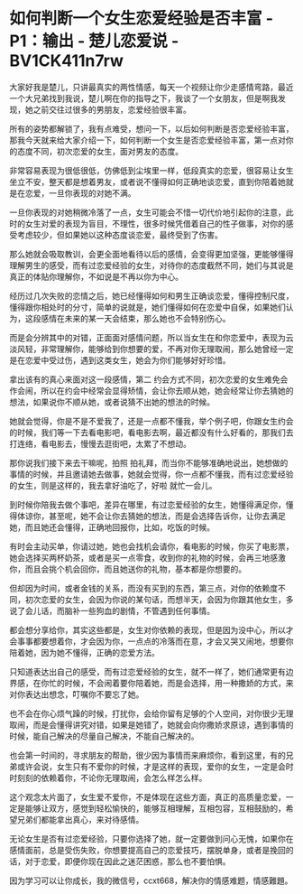 # 如何判断一个女生恋爱经验是否丰富 - P1：输出 - 楚儿恋爱说 - BV1CK411n7rw

大家好我是楚儿，只讲最真实的两性情感，每天一个视频让你少走感情弯路，最近一个大兄弟找到我说，楚儿啊在你的指导之下，我谈了一个女朋友，但是啊我发现，她之前交往过很多的男朋友，恋爱经验很丰富。

所有的姿势都解锁了，我有点难受，想问一下，以后如何判断是否恋爱经验丰富，那我今天就来给大家介绍一下，如何判断一个女生是否恋爱经验丰富，第一点对你的态度不同，初次恋爱的女生，面对男友的态度。

非常容易表现为很低很低，仿佛低到尘埃里一样，低段真实的恋爱，很容易让女生坐立不安，整天都是想着男友，或者说不懂得如何正确地谈恋爱，直到你陪着她就是在恋爱，一旦你表现的对她不满。

一旦你表现的对她稍微冷落了一点，女生可能会不惜一切代价地引起你的注意，此时的女生对爱的表现为盲目，不理性，很多时候凭借着自己的性子做事，对你的感受考虑较少，但如果她以这种态度谈恋爱，最终受到了伤害。

那么她就会吸取教训，会更全面地看待以后的感情，会变得更加坚强，更能够懂得理解男生的感受，而有过恋爱经验的女生，对待你的态度截然不同，她们与其说是真正的体贴你理解你，不如说是不再以你为中心。

经历过几次失败的恋情之后，她已经懂得如何和男生正确谈恋爱，懂得控制尺度，懂得跟你相处时的分寸，简单的说就是，她们懂得如何在恋爱中自保，如果她们认为，这段感情在未来的某一天会结束，那么她也不会特别伤心。

而是会分辨其中的对错，正面面对感情问题，所以当女生在和你恋爱中，表现为云淡风轻，非常理解你，能够给到你想要的爱，不再对你无理取闹，那么她曾经一定是在恋爱中受过伤，遇到这类女生，她会为你们能够好好珍惜。

拿出该有的真心来面对这一段感情，第二 约会方式不同，初次恋爱的女生难免会作会闹，所以在约会中经常会显得矫情，会让你去顺从她，她会经常让你去猜她的想法，如果说你不顺从她，或者说猜不出她的想法的时候。

她就会觉得，你是不是不爱我了，还是一点都不懂我，举个例子吧，你跟女生约会的时候，我们等一下去看电影吧，看电影去啊，最近都没有什么好看的，那我们去打连络，看电影去，慢慢去逛街吧，太累了不想动。

那你说我们接下来去干嘛呢，拍照 拍礼拜，而当你不能够准确地说出，她想做的事情的时候，并且邀请她去做事，她就会觉得，你一点都不懂我，而有过恋爱经验的女生，则是这样的，我去拿好油吃了，好啦 就忙一会儿。

到时候你陪我去做个事吧，差异在哪里，有过恋爱经验的女生，她懂得满足你，懂得体谅你，甚至呢，她不会让你去猜她的想法，而是会选择告诉你，让你去满足她，而且她还会懂得，正确地回报你，比如，吃饭的时候。

有时会主动买单，你请过她，她也会找机会请你，看电影的时候，你买了电影票，她会选择买两杯奶茶，或者是买一点零食，收到你的礼物的时候，会再三地感激你，而且会挑个机会回你，而且她送你的礼物，基本都是你想要的。

但却因为时间，或者金钱的关系，而没有买到的东西，第三点，对你的依赖度不同，初次恋爱的女生，会因为你说的某句话，而想半天，会因为你跟其他女生，多说了会儿话，而脑补一些狗血的剧情，不管遇到任何事情。

都会想分享给你，其实这些都是，女生对你依赖的表现，但是因为没中心，所以才会事事都要想着你，才会因为你，一点点的冷落而在意，才会又哭又闹地，想要你陪着她，因为她不懂得，正确的恋爱方法。

只知道表达出自己的感受，而有过恋爱经验的女生，就不一样了，她们通常更有边界感，在你忙的时候，不会闹着要你陪着她，而是会选择，用一种撒娇的方式，来对你表达出想念，叮嘱你不要忘了她。

也不会在你心烦气躁的时候，打扰你，会给你留有足够的个人空间，对你很少无理取闹，而是会懂得讲究对错，如果是她错了，她就会向你撒娇求原谅，遇到事情的时候，能自己解决的尽量自己解决，不能自己解决的。

也会第一时间的，寻求朋友的帮助，很少因为事情而来麻烦你，看到这里，有的兄弟或许会说，女生只有不爱你的时候，才是这样的表现，爱你的女生，一定是会时时刻刻的依赖着你，不论你无理取闹，会怎么样怎么样。

这个观念太片面了，女生爱不爱你，不是体现在这些方面，真正的高质量恋爱，一定是能够让双方，感觉到轻松愉快的，能够互相理解，互相包容，互相鼓励的，希望兄弟们都能拿出真心，来对待感情。

无论女生是否有过恋爱经验，只要你选择了她，就一定要做到问心无愧，如果你在感情面前，总是受伤失败，你想要提高自己的恋爱技巧，摆脱单身，或者是挽回的话，对于恋爱，即便你现在因此之迷茫困惑，那么也不要怕惧。

因为学习可以让你成长，我的微信号，ccxt668，解决你的情感难题，情感難題。